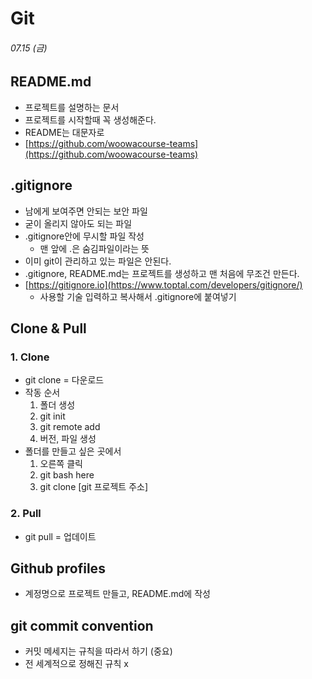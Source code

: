 # Git

###### 07.15 (금)

## README.md

- 프로젝트를 설명하는 문서
- 프로젝트를 시작할때 꼭 생성해준다.
- README는 대문자로
- [https://github.com/woowacourse-teams](https://github.com/woowacourse-teams)

## .gitignore

- 남에게 보여주면 안되는 보안 파일
- 굳이 올리지 않아도 되는 파일
- .gitignore안에 무시할 파일 작성
  - 맨 앞에 .은 숨김파일이라는 뜻
- 이미 git이 관리하고 있는 파일은 안된다.
- .gitignore, README.md는 프로젝트를 생성하고 맨 처음에 무조건 만든다.
- [https://gitignore.io](https://www.toptal.com/developers/gitignore/)
  - 사용할 기술 입력하고 복사해서 .gitignore에 붙여넣기

## Clone & Pull

### 1. Clone

- git clone = 다운로드
- 작동 순서
  1. 폴더 생성
  2. git init
  3. git remote add
  4. 버전, 파일 생성
- 폴더를 만들고 싶은 곳에서
  1. 오른쪽 클릭
  2. git bash here
  3. git clone [git 프로젝트 주소]

### 2. Pull

- git pull = 업데이트

## Github profiles

- 계정명으로 프로젝트 만들고, README.md에 작성

## git commit convention

- 커밋 메세지는 규칙을 따라서 하기 (중요)
- 전 세계적으로 정해진 규칙 x
